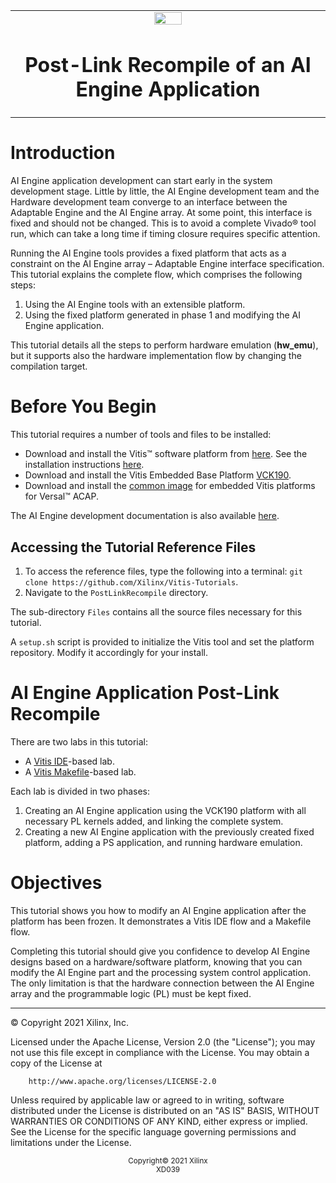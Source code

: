 <table>
 <tr>
   <td align="center"><img src="https://www.xilinx.com/content/dam/xilinx/imgs/press/media-kits/corporate/xilinx-logo.png" width="30%"/><h1>Post-Link Recompile of an AI Engine Application</h1>
   </td>
 </tr>

</table>

# Introduction

AI Engine application development can start early in the system development stage. Little by little, the AI Engine development team and the Hardware development team converge to an interface between the Adaptable Engine and the AI Engine array. At some point, this interface is fixed and should not be changed. This is to avoid a complete Vivado® tool run, which can take a long time if timing closure requires specific attention.

Running the AI Engine tools provides a fixed platform that acts as a constraint on the AI Engine array – Adaptable Engine interface specification. This tutorial explains the complete flow, which comprises the following steps:

1. Using the AI Engine tools with an extensible platform.
2. Using the fixed platform generated in phase 1 and modifying the AI Engine application.

This tutorial details all the steps to perform hardware emulation (**hw_emu**), but it supports also the hardware implementation flow by changing the compilation target.


# Before You Begin

This tutorial requires a number of tools and files to be installed:

* Download and install the Vitis™ software platform from [here](https://www.xilinx.com/support/download.html). See the installation instructions [here](https://docs.xilinx.com/r/en-US/ug1393-vitis-application-acceleration).
* Download and install the Vitis Embedded Base Platform [VCK190](https://www.xilinx.com/support/download/index.html/content/xilinx/en/downloadNav/embedded-platforms.html).
* Download and install the [common image](https://www.xilinx.com/support/download/index.html/content/xilinx/en/downloadNav/embedded-platforms.html) for embedded Vitis platforms for Versal™ ACAP.

The AI Engine development documentation is also available [here](https://docs.xilinx.com/search/all?filters=Document_ID~%2522UG1076%2522_%2522UG1079%2522&content-lang=en-US).


## Accessing the Tutorial Reference Files

1. To access the reference files, type the following into a terminal: `git clone https://github.com/Xilinx/Vitis-Tutorials`.
2. Navigate to the `PostLinkRecompile` directory.

The sub-directory `Files` contains all the source files necessary for this tutorial.

A `setup.sh` script is provided to initialize the Vitis tool and set the platform repository. Modify it accordingly for your install.

# AI Engine Application Post-Link Recompile

There are two labs in this tutorial:

- A [Vitis IDE](VitisIDE_Flow.md)-based lab.
- A [Vitis Makefile](VitisMakefile_Flow.md)-based lab.

Each lab is divided in two phases:

1. Creating an AI Engine application using the VCK190 platform with all necessary PL kernels added, and linking the complete system.
2. Creating a new AI Engine application with the previously created fixed platform, adding a PS application, and running hardware emulation.


# Objectives

This tutorial shows you how to modify an AI Engine application after the platform has been frozen. It demonstrates a Vitis IDE flow and a Makefile flow. 

Completing this tutorial should give you confidence to develop AI Engine designs based on a hardware/software platform, knowing that you can modify the AI Engine part and the processing system control application. The only limitation is that the hardware connection between the AI Engine array and the programmable logic (PL) must be kept fixed.


---

&copy; Copyright 2021 Xilinx, Inc.

Licensed under the Apache License, Version 2.0 (the "License");
you may not use this file except in compliance with the License.
You may obtain a copy of the License at

```
    http://www.apache.org/licenses/LICENSE-2.0
```

Unless required by applicable law or agreed to in writing, software
distributed under the License is distributed on an "AS IS" BASIS,
WITHOUT WARRANTIES OR CONDITIONS OF ANY KIND, either express or implied.
See the License for the specific language governing permissions and
limitations under the License.


<p align="center"><sup>Copyright&copy; 2021 Xilinx</sup><br><sup>XD039</sup></br></p>
